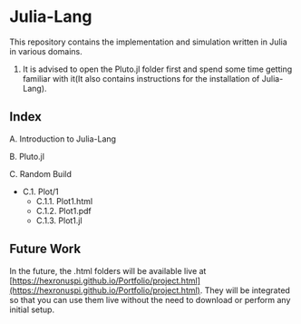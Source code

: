 # Julia-Lang

This repository contains the implementation and simulation written in Julia in various domains.

1. It is advised to open the Pluto.jl folder first and spend some time getting familiar with it(It also contains instructions for the installation of Julia-Lang).


## Index

A. Introduction to Julia-Lang

B. Pluto.jl

C. Random Build
   - C.1. Plot/1
     - C.1.1. Plot1.html
     - C.1.2. Plot1.pdf
     - C.1.3. Plot1.jl

## Future Work
In the future, the .html folders will be available live at [https://hexronuspi.github.io/Portfolio/project.html](https://hexronuspi.github.io/Portfolio/project.html). They will be integrated so that you can use them live without the need to download or perform any initial setup.
